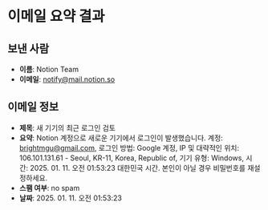 
# 이메일 요약 결과

## 보낸 사람
- **이름**: Notion Team
- **이메일**: notify@mail.notion.so

## 이메일 정보
- **제목**: 새 기기의 최근 로그인 검토
- **요약**: Notion 계정으로 새로운 기기에서 로그인이 발생했습니다. 계정: brightmgu@gmail.com, 로그인 방법: Google 계정, IP 및 대략적인 위치: 106.101.131.61 - Seoul, KR-11, Korea, Republic of, 기기 유형: Windows, 시간: 2025. 01. 11. 오전 01:53:23 대한민국 시간. 본인이 아닐 경우 비밀번호를 재설정하세요.
- **스팸 여부**: no spam
- **날짜**: 2025. 01. 11. 오전 01:53:23
